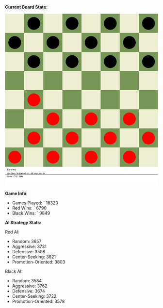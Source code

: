 
**Current Board State:**  
<!-- START_GIF -->
![Checkers Game](./checkers_game.gif)
<!-- END_GIF -->

**Game Info:**  
- Games Played: `<!-- GAMES_PLAYED --> 18320
- Red Wins: `<!-- RED_WINS --> 6790
- Black Wins: `<!-- BLACK_WINS --> 9849

<!-- AI_STATS -->
**AI Strategy Stats:**

Red AI:
- Random: 3657
- Aggressive: 3731
- Defensive: 3508
- Center-Seeking: 3621
- Promotion-Oriented: 3803

Black AI:
- Random: 3584
- Aggressive: 3762
- Defensive: 3674
- Center-Seeking: 3722
- Promotion-Oriented: 3578
